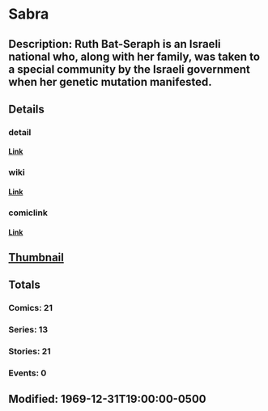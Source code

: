 # Sabra
## Description: Ruth Bat-Seraph is an Israeli national who, along with her family, was taken to a special community by the Israeli government when her genetic mutation manifested.
## Details
### detail
#### [Link](http://marvel.com/characters/1972/sabra?utm_campaign=apiRef&utm_source=225578a89fc76f3d20fbffda5d17a88d)
### wiki
#### [Link](http://marvel.com/universe/Sabra?utm_campaign=apiRef&utm_source=225578a89fc76f3d20fbffda5d17a88d)
### comiclink
#### [Link](http://marvel.com/comics/characters/1009553/sabra?utm_campaign=apiRef&utm_source=225578a89fc76f3d20fbffda5d17a88d)
## [Thumbnail](http://i.annihil.us/u/prod/marvel/i/mg/b/40/image_not_available.jpg)
## Totals
### Comics: 21
### Series: 13
### Stories: 21
### Events: 0
## Modified: 1969-12-31T19:00:00-0500